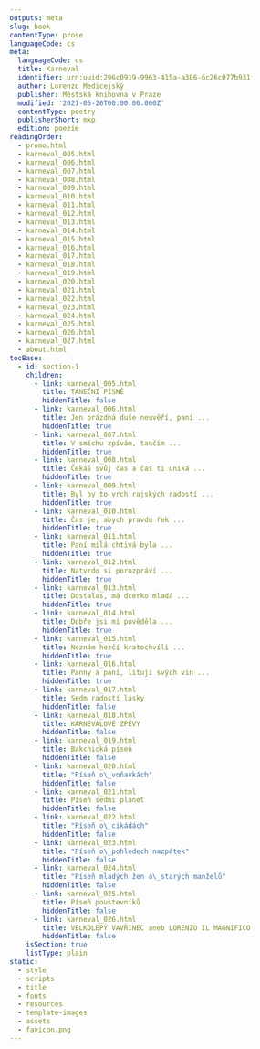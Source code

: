 ```yaml
---
outputs: meta
slug: book
contentType: prose
languageCode: cs
meta:
  languageCode: cs
  title: Karneval
  identifier: urn:uuid:296c0919-9963-415a-a386-6c26c077b931
  author: Lorenzo Medicejský
  publisher: Městská knihovna v Praze
  modified: '2021-05-26T00:00:00.000Z'
  contentType: poetry
  publisherShort: mkp
  edition: poezie
readingOrder:
  - promo.html
  - karneval_005.html
  - karneval_006.html
  - karneval_007.html
  - karneval_008.html
  - karneval_009.html
  - karneval_010.html
  - karneval_011.html
  - karneval_012.html
  - karneval_013.html
  - karneval_014.html
  - karneval_015.html
  - karneval_016.html
  - karneval_017.html
  - karneval_018.html
  - karneval_019.html
  - karneval_020.html
  - karneval_021.html
  - karneval_022.html
  - karneval_023.html
  - karneval_024.html
  - karneval_025.html
  - karneval_026.html
  - karneval_027.html
  - about.html
tocBase:
  - id: section-1
    children:
      - link: karneval_005.html
        title: TANEČNÍ PÍSNĚ
        hiddenTitle: false
      - link: karneval_006.html
        title: Jen prázdná duše neuvěří, paní ...
        hiddenTitle: true
      - link: karneval_007.html
        title: V smíchu zpívám, tančím ...
        hiddenTitle: true
      - link: karneval_008.html
        title: Čekáš svůj čas a čas ti uniká ...
        hiddenTitle: true
      - link: karneval_009.html
        title: Byl by to vrch rajských radostí ...
        hiddenTitle: true
      - link: karneval_010.html
        title: Čas je, abych pravdu řek ...
        hiddenTitle: true
      - link: karneval_011.html
        title: Paní milá chtivá byla ...
        hiddenTitle: true
      - link: karneval_012.html
        title: Natvrdo si porozpráví ...
        hiddenTitle: true
      - link: karneval_013.html
        title: Dostalas, má dcerko mladá ...
        hiddenTitle: true
      - link: karneval_014.html
        title: Dobře jsi mi pověděla ...
        hiddenTitle: true
      - link: karneval_015.html
        title: Neznám hezčí kratochvíli ...
        hiddenTitle: true
      - link: karneval_016.html
        title: Panny a paní, lituji svých vin ...
        hiddenTitle: true
      - link: karneval_017.html
        title: Sedm radostí lásky
        hiddenTitle: false
      - link: karneval_018.html
        title: KARNEVALOVÉ ZPĚVY
        hiddenTitle: false
      - link: karneval_019.html
        title: Bakchická píseň
        hiddenTitle: false
      - link: karneval_020.html
        title: "Píseň o\_voňavkách"
        hiddenTitle: false
      - link: karneval_021.html
        title: Píseň sedmi planet
        hiddenTitle: false
      - link: karneval_022.html
        title: "Píseň o\_cikádách"
        hiddenTitle: false
      - link: karneval_023.html
        title: "Píseň o\_pohledech nazpátek"
        hiddenTitle: false
      - link: karneval_024.html
        title: "Píseň mladých žen a\_starých manželů"
        hiddenTitle: false
      - link: karneval_025.html
        title: Píseň poustevníků
        hiddenTitle: false
      - link: karneval_026.html
        title: VELKOLEPÝ VAVŘINEC aneb LORENZO IL MAGNIFICO
        hiddenTitle: false
    isSection: true
    listType: plain
static:
  - style
  - scripts
  - title
  - fonts
  - resources
  - template-images
  - assets
  - favicon.png
---
```

